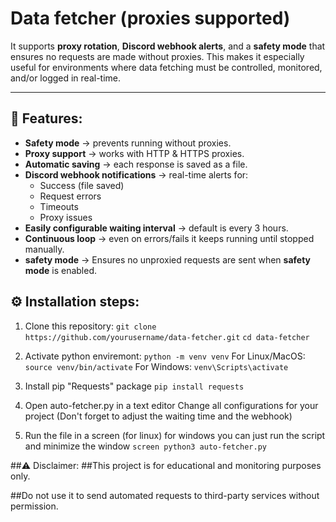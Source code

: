 # Data fetcher (proxies supported)
It supports **proxy rotation**, **Discord webhook alerts**, and a **safety mode** that ensures no requests are made without proxies. This makes it especially useful for environments where data fetching must be controlled, monitored, and/or logged in real-time.  

----------------

## 🚀 Features:
- **Safety mode** → prevents running without proxies.
- **Proxy support** → works with HTTP & HTTPS proxies.
- **Automatic saving** → each response is saved as a file.
- **Discord webhook notifications** → real-time alerts for:
  - Success (file saved)
  - Request errors
  - Timeouts
  - Proxy issues
- **Easily configurable waiting interval** → default is every 3 hours.
- **Continuous loop** → even on errors/fails it keeps running until stopped manually.
- **safety mode** → Ensures no unproxied requests are sent when **safety mode** is enabled.


## ⚙️ Installation steps:

1. Clone this repository:
   ```git clone https://github.com/yourusername/data-fetcher.git```
   ```cd data-fetcher```

2. Activate python enviremont:
   ```python -m venv venv```
   For Linux/MacOS: ```source venv/bin/activate```
   For Windows: ```venv\Scripts\activate```

3. Install pip "Requests" package
   ```pip install requests```

4. Open auto-fetcher.py in a text editor
   Change all configurations for your project (Don't forget to adjust the waiting time and the webhook)

5. Run the file in a screen (for linux) for windows you can just run the script and minimize the window
   ```screen python3 auto-fetcher.py```

##⚠️ Disclaimer:
##This project is for educational and monitoring purposes only.

##Do not use it to send automated requests to third-party services without permission.
